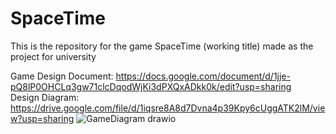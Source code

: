 # SpaceTime
This is the repository for the game SpaceTime (working title) made as the project for university

Game Design Document: https://docs.google.com/document/d/1jje-pQ8lP0OHCLq3gw71clcDqodWjKi3dPXQxADkk0k/edit?usp=sharing <br />
Design Diagram: https://drive.google.com/file/d/1iqsre8A8d7Dvna4p39Kpy6cUggATK2lM/view?usp=sharing
![GameDiagram drawio](https://github.com/awawron/SpaceTime/assets/91887382/6ee1cb27-a61f-4dbd-be51-ce8c7ddb483d)
